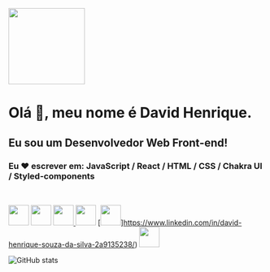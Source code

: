 [<img src='https://user-images.githubusercontent.com/98848860/183235625-bd6951f4-7d49-4ec1-bac6-5d99d10778a3.jpg' height='150'>](https://www.linkedin.com/in/david-henrique-souza-da-silva-2a9135238/)

# Olá 👋, meu nome é David Henrique.

## Eu sou um Desenvolvedor Web Front-end!

### Eu ❤ escrever em: JavaScript / React / HTML / CSS / Chakra UI / Styled-components

<br />

 [<img src='https://cdn-icons-png.flaticon.com/512/5968/5968292.png' height='40'>](https://www.linkedin.com/in/david-henrique-souza-da-silva-2a9135238/) [<img src='https://upload.wikimedia.org/wikipedia/commons/thumb/a/a7/React-icon.svg/2300px-React-icon.svg.png' height='40'>](https://www.linkedin.com/in/david-henrique-souza-da-silva-2a9135238/) [<img src='https://cdn-icons-png.flaticon.com/512/1051/1051277.png' height='40'> ](https://www.linkedin.com/in/david-henrique-souza-da-silva-2a9135238/)
[<img src='https://cdn-icons-png.flaticon.com/512/732/732190.png' height='40'>](https://www.linkedin.com/in/david-henrique-souza-da-silva-2a9135238/) [<img src='https://www.coffeeclass.io/logos/chakra-ui.png' height='40'>]https://www.linkedin.com/in/david-henrique-souza-da-silva-2a9135238/) [<img src='https://avatars.githubusercontent.com/u/20658825?s=200&v=4' height='40'>](https://www.linkedin.com/in/david-henrique-souza-da-silva-2a9135238/)

![GitHub stats](https://github-readme-stats.vercel.app/api?username=davidshenrique&show_icons=true&theme=radical) 

